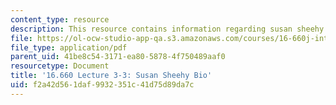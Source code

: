 ```yaml
---
content_type: resource
description: This resource contains information regarding susan sheehy bio.
file: https://ol-ocw-studio-app-qa.s3.amazonaws.com/courses/16-660j-introduction-to-lean-six-sigma-methods-january-iap-2012/f2a42d561daf9932351c41d75d89da7c_MIT16_660JIAP12_3-3ShBio.pdf
file_type: application/pdf
parent_uid: 41be8c54-3171-ea80-5878-4f750489aaf0
resourcetype: Document
title: '16.660 Lecture 3-3: Susan Sheehy Bio'
uid: f2a42d56-1daf-9932-351c-41d75d89da7c
---
```

